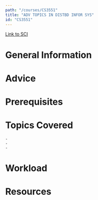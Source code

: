 ```yaml
---
path: "/courses/CS3551"
title: "ADV TOPICS IN DISTBD INFOR SYS"
id: "CS3551"
---
```


[Link to SCI]("http://courses.sci.pitt.edu/courses/courses/view/CS-3551")

# General Information

# Advice

# Prerequisites

<!-- PREREQ_REPLACEMENT (Do not remove) -->

<!-- END PREREQ_REPLACEMENT (Do not remove) -->

# Topics Covered

    -
    -
    -

# Workload

<!-- TESTIMONIALS
# Testimonials
This gets replaced with Gatsby, its
data comes from Google Sheets for easier
editing!
-->

# Resources
